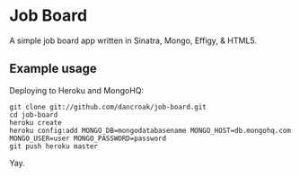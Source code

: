 Job Board
=========

A simple job board app written in Sinatra, Mongo, Effigy, & HTML5.

Example usage
-------------

Deploying to Heroku and MongoHQ:

    git clone git://github.com/dancroak/job-board.git
    cd job-board
    heroku create
    heroku config:add MONGO_DB=mongodatabasename MONGO_HOST=db.mongohq.com MONGO_USER=user MONGO_PASSWORD=password
    git push heroku master

Yay.
